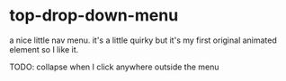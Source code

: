 # top-drop-down-menu

a nice little nav menu. it's a little quirky but it's my first original animated element so I like it.

TODO: collapse when I click anywhere outside the menu
